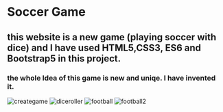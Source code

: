 # Soccer Game
## this website is a new game (playing soccer with dice) and I have used HTML5,CSS3, ES6 and Bootstrap5 in this project.
### the whole Idea of this game is new and uniqe. I have invented it.



![creategame](https://github.com/artinmohajeri/Soccer-Game/assets/95845593/275ca577-4cda-4b44-9fc7-cbbe1ba75c48)
![diceroller](https://github.com/artinmohajeri/Soccer-Game/assets/95845593/e72d6858-8b85-433c-aaac-af48924452e1)
![football](https://github.com/artinmohajeri/Soccer-Game/assets/95845593/b80d6e77-5489-4877-93ee-70b37d617e85)
![football2](https://github.com/artinmohajeri/Soccer-Game/assets/95845593/2cf415ae-05d8-4bfb-a48b-caf3d488eb99)
